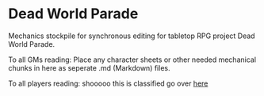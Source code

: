 # Dead World Parade
<p>Mechanics stockpile for synchronous editing for tabletop RPG project Dead World Parade.</p>
<p>To all GMs reading: Place any character sheets or other needed mechanical chunks in here as seperate .md (Markdown) files.</p>
<p>To all players reading: shooooo this is classified go over <a href=https://github.com/spookynerd-jpg/Dead-World-Parade-Player-Facing>here</a></p>
